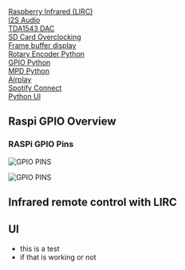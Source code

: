 

[Raspberry Infrared (LIRC)](#infrared)<br>
[I2S Audio](#I2S)<br>
[TDA1543 DAC](#TDA1543)<br> 
[SD Card Overclocking](#SDCARD)<br> 
[Frame buffer display](#Framebuffer)<br>
[Rotary Encoder Python](#Encoder)<br>
[GPIO Python](#GPIO)<br>
[MPD Python](#MPD)<br>
[Airplay](#Airplay)<br>
[Spotify Connect](#Spotify)<br>
[Python UI](#ui)<br>

## Raspi GPIO Overview

### RASPi GPIO Pins
![GPIO PINS](https://github.com/thk4711/raspiradio/blob/master/Images/GPIOPINS-RPI.jpg)

![GPIO PINS](https://github.com/thk4711/raspiradio/blob/master/Images/GPIO-BCM-WIRING.png)

## Infrared remote control with LIRC

## UI

- this is a test
- if that is working or not